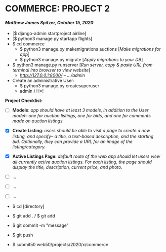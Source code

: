 # COMMERCE: PROJECT 2
#### *Matthew James Spitzer, October 15, 2020*

- [$ django-admin startproject airline]
- [$ python3 manage.py startapp flights]
- $ cd commerce
    - $ python3 manage.py makemigrations auctions [*Make migrations for app*]
    - $ python3 manage.py migrate [*Apply migrations to your DB*]
- $ python3 manage.py runserver [*Run server, copy & paste URL from terminal into browser to view website*]
    - *http://127.0.0.1:8000/*
    – *.../admin*
- Create an administrative User:
    - $ python3 manage.py createsuperuser
    - admin / H*!


**Project Checklist:**
- [ ] **Models**: *app should have at least 3 models, in addition to the User model– one for auction listings, one for bids, and one for comments made on auction listings.*
- [x] **Create Listing**: *users should be able to visit a page to create a new listing, and specify– a title, a text-based description, and the starting bid. Optionally, they can provide a URL for an image of the listing/category.*
- [x] **Active Listings Page**: *default route of the web app should let users view all currently active auction listings. For each listing, the page should display the title, description, current price, and photo.*
- [ ] ...
- [ ] ...
- [ ] ...


- $ cd [directory]
- $ git add . / $ git add <filename>
- $ git commit -m "message"
- $ git push

- $ submit50 web50/projects/2020/x/commerce
